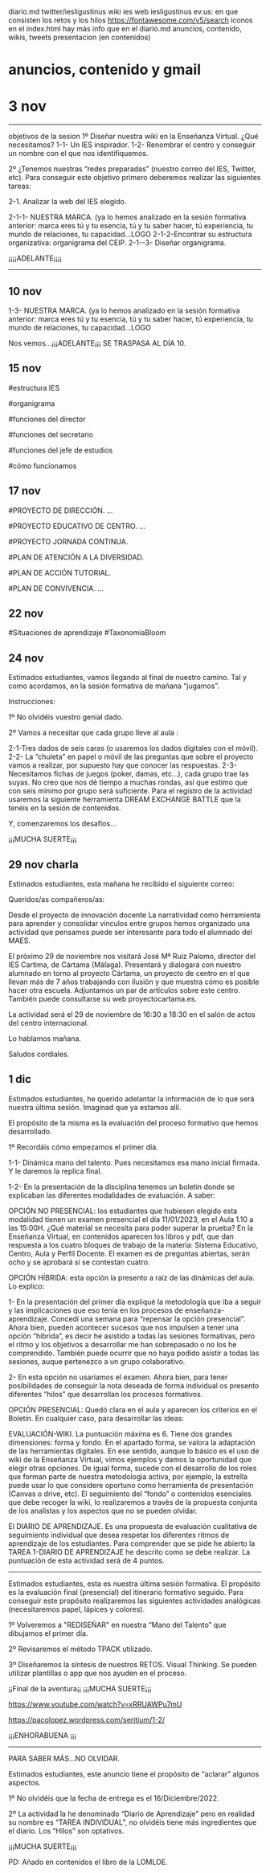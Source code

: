 diario.md
twitter/iesligustinus
wiki ies
web iesligustinus
ev.us: en que consisten los retos y los hilos
https://fontawesome.com/v5/search iconos
en el index.html hay más info que en el diario.md
anuncios, contenido, wikis, tweets
presentacion (en contenidos)
# anuncios, contenido y gmail


# 3 nov
--------------------
objetivos de la sesion
1º Diseñar nuestra wiki en la Enseñanza Virtual.  ¿Qué necesitamos?
1-1- Un IES inspirador. 
1-2- Renombrar el centro y conseguir un nombre con el que nos identifiquemos. 
 
2º ¿Tenemos nuestras “redes preparadas” (nuestro correo del IES, Twitter, etc). Para conseguir este objetivo primero deberemos realizar las siguientes tareas:
 
 2-1.  Analizar la web del IES elegido.
 
2-1-1- NUESTRA MARCA. (ya lo hemos analizado en la sesión formativa anterior:                                 marca eres tú y tu esencia, tú y tu saber hacer, tú experiencia, tu mundo de relaciones, tu capacidad...LOGO
             2-1-2-Encontrar su estructura organizativa: organigrama del CEIP.
             2-1--3- Diseñar organigrama.


¡¡¡¡ADELANTE¡¡¡¡

-----------------------

## 10 nov


1-3- NUESTRA MARCA. (ya lo hemos analizado en la sesión formativa anterior: marca eres tú y tu esencia, tú y tu saber hacer, tú experiencia, tu mundo de relaciones, tu capacidad...LOGO



Nos vemos...¡¡¡ADELANTE¡¡¡
SE TRASPASA AL DÍA 10.


## 15 nov
#estructura IES

#organigrama

#funciones del director

#funciones del secretario

#funciones del jefe de estudios

#cómo funcionamos


## 17 nov


#PROYECTO DE DIRECCIÓN. ...

#PROYECTO EDUCATIVO DE CENTRO. ...

#PROYECTO JORNADA CONTINUA.

#PLAN DE ATENCIÓN A LA DIVERSIDAD.

#PLAN DE ACCIÓN TUTORIAL.

#PLAN DE CONVIVENCIA. ...


## 22 nov

#Situaciones de aprendizaje
           #TaxonomiaBloom



## 24 nov
Estimados estudiantes, vamos llegando al final de nuestro camino. Tal y como acordamos, en la sesión formativa de mañana “jugamos”.



Instrucciones: 



1º No olvidéis vuestro genial dado. 

2º Vamos a necesitar que cada grupo lleve al aula : 

2-1-Tres dados de seis caras (o usaremos los dados digitales con el móvil).
2-2- La “chuleta” en papel o móvil  de las preguntas que sobre el proyecto vamos a realizar, por supuesto hay que conocer las respuestas. 
2-3-Necesitamos fichas de juegos (poker, damas, etc…), cada grupo trae las suyas. No creo que nos dé tiempo a muchas rondas, así que estimo que con seís minimo por grupo será suficiente. 
Para el registro de la actividad usaremos la siguiente herramienta  DREAM EXCHANGE BATTLE que la tenéis en la sesión de contenidos. 





Y, comenzaremos los desafíos…



¡¡¡MUCHA SUERTE¡¡¡
## 29 nov charla 
Estimados estudiantes, esta mañana he recibido el siguiente correo: 



Queridos/as compañeros/as:



 



Desde el proyecto de innovación docente La narratividad como herramienta para aprender y consolidar vínculos entre grupos hemos organizado una actividad que pensamos puede ser interesante para todo el alumnado del MAES.



El próximo 29 de noviembre nos visitará José Mª Ruiz Palomo, director del IES Cartima, de Cártama (Málaga). Presentará y dialogará con nuestro alumnado en torno al proyecto Cártama, un proyecto de centro en el que llevan más de 7 años trabajando con ilusión y que muestra cómo es posible hacer otra escuela. Adjuntamos un par de artículos sobre este centro. También puede consultarse su web proyectocartama.es.



 



La actividad será el 29 de noviembre de 16:30 a 18:30 en el salón de actos del centro internacional.



Lo hablamos mañana. 



Saludos cordiales.
## 1 dic 
Estimados estudiantes,  he querido adelantar la información de lo que será nuestra última sesión. Imaginad que ya estamos allí.

El propósito de la misma es la evaluación del proceso formativo que hemos desarrollado.

1º Recordáis cómo empezamos el primer día. 

1-1- Dinámica mano del talento. Pues necesitamos esa mano inicial firmada.  Y le daremos la replica final.

1-2- En la presentación de la disciplina tenemos un boletin donde se explicaban las diferentes modalidades de evaluación. A  saber:



OPCIÓN NO PRESENCIAL: los estudiantes que hubiesen elegido esta modalidad tienen un examen presencial el día 11/01/2023, en el Aula 1.10 a las 15:00H. ¿Qué material se necesita para poder superar la prueba? En la Enseñanza Virtual, en contenidos aparecen los libros y pdf, que dan respuesta a los cuatro bloques de trabajo de la materia: Sistema Educativo, Centro, Aula y Perfíl Docente. El examen es de preguntas abiertas, serán ocho y se aprobará si se contestan cuatro. 

OPCIÓN HÍBRIDA: esta opción la presento a raíz de las dinámicas del aula. Lo explico: 

1- En la presentación del primer día expliqué la metodología que iba a seguir y las implicaciones que eso tenía en los procesos de enseñanza-aprendizaje. Concedí una semana para “repensar la opción presencial”. Ahora bien, pueden acontecer sucesos que nos impulsen a tener una opción “híbrida”, es decir he asistido a todas las sesiones formativas, pero el ritmo y los objetivos a desarrollar me han sobrepasado o no los he comprendido. También puede ocurrir que no haya podido asistir a todas las sesiones, auque pertenezco a un grupo colaborativo.

2- En esta opción no usaríamos el examen. Ahora bien, para tener posibilidades de conseguir la nota deseada de forma individual os presento diferentes “hilos” que desarrollan los procesos formativos.



OPCIÓN PRESENCIAL: Quedó clara en el aula y aparecen los criterios en el Boletín. En cualquier caso, para desarrollar las ideas: 

EVALUACIÓN-WIKI. La puntuación máxima es 6. Tiene dos grandes dimensiones: forma y fondo. En el apartado forma, se valora la adaptación de las herramientas digitales. En ese sentido, aunque lo básico es el uso de wiki de la Enseñanza Virtual, vimos ejemplos y damos la oportunidad que elegir otras opciones. De igual forma, sucede con el desarrollo de los roles que forman parte de nuestra metodologìa activa, por ejemplo, la estrella puede usar lo que considere oportuno como herramienta de presentación (Canvas o drive, etc). El seguimiento del “fondo” o contenidos esenciales que debe recoger la wiki, lo realizaremos a travès de la propuesta conjunta de los analistas y los aspectos que no se pueden olvidar. 

El DIARIO DE APRENDIZAJE. Es una propuesta de evaluación cualitativa de seguimiento individual que desea respetar los diferentes ritmos de aprendizaje de los estudiantes. Para comprender que se pide he abierto la TAREA 1-DIARIO DE APRENDIZAJE he descrito como se debe realizar. La puntuación de esta actividad será de 4 puntos.



-------------
Estimados estudiantes, esta es nuestra última sesión formativa. El propósito es la evaluación final (presencial) del itinerario formativo seguido. Para conseguir este propósito realizaremos las siguientes actividades analógicas (necesitaremos  papel, lápices y colores).

 

1º Volveremos a "REDISEÑAR" en nuestra “Mano del Talento” que dibujamos el primer día. 

2º Revisaremos el método TPACK utilizado. 

3º Diseñaremos la síntesis de nuestros RETOS. Visual Thinking. Se pueden utilizar plantillas o app que nos ayuden en el proceso.

 

¡¡Final de la aventura¡¡ ¡¡¡MUCHA SUERTE¡¡¡

 

https://www.youtube.com/watch?v=xRRUAWPu7mU

 

https://pacolopez.wordpress.com/seritium/1-2/





¡¡¡ENHORABUENA ¡¡¡ 

----------------------


PARA SABER MÁS…NO OLVIDAR.  



Estimados estudiantes, este anuncio tiene el propósito de “aclarar” algunos aspectos. 



1º No olvidéis que la fecha de entrega es el 16/Diciembre/2022. 

2º La actividad la he denominado “Diario de Aprendizaje” pero en realidad su nombre es “TAREA INDIVIDUAL”, no olvidéis tiene más ingredientes que el diario. Los “Hilos” son optativos. 



¡¡¡MUCHA SUERTE¡¡¡ 



PD: Añado en contenidos el libro de la LOMLOE. 

